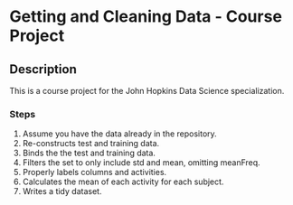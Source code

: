 # Getting and Cleaning Data - Course Project

## Description

This is a course project for the John Hopkins Data Science specialization.

### Steps

1. Assume you have the data already in the repository.
2. Re-constructs test and training data.
3. Binds the the test and training data.
4. Filters the set to only include std and mean, omitting meanFreq.
5. Properly labels columns and activities.
6. Calculates the mean of each activity for each subject.
7. Writes a tidy dataset.